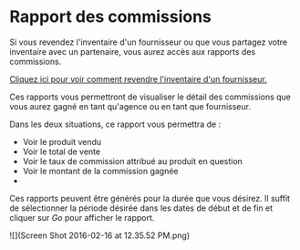 # Rapport des commissions

Si vous revendez l'inventaire d'un fournisseur ou que vous partagez votre inventaire avec un partenaire, vous aurez accès aux rapports des commissions. 

[Cliquez ici pour voir comment revendre l'inventaire d'un fournisseur.](revendre_linventaire_dun_fournisseur.md)

Ces rapports vous permettront de visualiser le détail des commissions que vous aurez gagné en tant qu'agence ou en tant que fournisseur. 

Dans les deux situations, ce rapport vous permettra de : 
- Voir le produit vendu
- Voir le total de vente
- Voir le taux de commission attribué au produit en question
- Voir le montant de la commission gagnée
-

Ces rapports peuvent être générés pour la durée que vous désirez. Il suffit de sélectionner la période désirée dans les dates de début et de fin et cliquer sur *Go* pour afficher le rapport.

![](Screen Shot 2016-02-16 at 12.35.52 PM.png)

